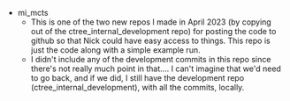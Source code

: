 - mi_mcts
  - This is one of the two new repos I made in April 2023 (by copying out of the ctree_internal_development repo) for posting the code to github so that Nick could have easy access to things. This repo is just the code along with a simple example run.
  - I didn't include any of the development commits in this repo since there's not really much point in that.... I can't imagine that we'd need to go back, and if we did, I still have the development repo (ctree_internal_development), with all the commits, locally.
